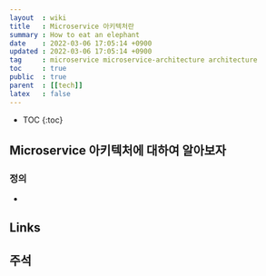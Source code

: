 ```yaml
---
layout  : wiki
title   : Microservice 아키텍처란
summary : How to eat an elephant
date    : 2022-03-06 17:05:14 +0900
updated : 2022-03-06 17:05:14 +0900
tag     : microservice microservice-architecture architecture
toc     : true
public  : true
parent  : [[tech]]
latex   : false
---
```

* TOC
{:toc}

## Microservice 아키텍처에 대하여 알아보자
### 정의
* 

## Links

## 주석